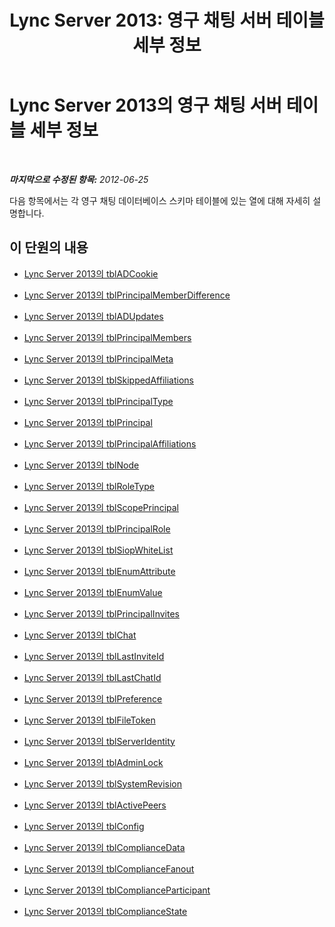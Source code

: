 ﻿---
title: 'Lync Server 2013: 영구 채팅 서버 테이블 세부 정보'
TOCTitle: 영구 채팅 서버 테이블 세부 정보
ms:assetid: c22d4a76-da50-49de-9038-e0ed7b8e1b58
ms:mtpsurl: https://technet.microsoft.com/ko-kr/library/Gg615034(v=OCS.15)
ms:contentKeyID: 49304932
ms.date: 08/24/2015
mtps_version: v=OCS.15
ms.translationtype: HT
---

# Lync Server 2013의 영구 채팅 서버 테이블 세부 정보

 

_**마지막으로 수정된 항목:** 2012-06-25_

다음 항목에서는 각 영구 채팅 데이터베이스 스키마 테이블에 있는 열에 대해 자세히 설명합니다.

## 이 단원의 내용

  - [Lync Server 2013의 tblADCookie](lync-server-2013-tbladcookie.md)

  - [Lync Server 2013의 tblPrincipalMemberDifference](lync-server-2013-tblprincipalmemberdifference.md)

  - [Lync Server 2013의 tblADUpdates](lync-server-2013-tbladupdates.md)

  - [Lync Server 2013의 tblPrincipalMembers](lync-server-2013-tblprincipalmembers.md)

  - [Lync Server 2013의 tblPrincipalMeta](lync-server-2013-tblprincipalmeta.md)

  - [Lync Server 2013의 tblSkippedAffiliations](lync-server-2013-tblskippedaffiliations.md)

  - [Lync Server 2013의 tblPrincipalType](lync-server-2013-tblprincipaltype.md)

  - [Lync Server 2013의 tblPrincipal](lync-server-2013-tblprincipal.md)

  - [Lync Server 2013의 tblPrincipalAffiliations](lync-server-2013-tblprincipalaffiliations.md)

  - [Lync Server 2013의 tblNode](lync-server-2013-tblnode.md)

  - [Lync Server 2013의 tblRoleType](lync-server-2013-tblroletype.md)

  - [Lync Server 2013의 tblScopePrincipal](lync-server-2013-tblscopeprincipal.md)

  - [Lync Server 2013의 tblPrincipalRole](lync-server-2013-tblprincipalrole.md)

  - [Lync Server 2013의 tblSiopWhiteList](lync-server-2013-tblsiopwhitelist.md)

  - [Lync Server 2013의 tblEnumAttribute](lync-server-2013-tblenumattribute.md)

  - [Lync Server 2013의 tblEnumValue](lync-server-2013-tblenumvalue.md)

  - [Lync Server 2013의 tblPrincipalInvites](lync-server-2013-tblprincipalinvites.md)

  - [Lync Server 2013의 tblChat](lync-server-2013-tblchat.md)

  - [Lync Server 2013의 tblLastInviteId](lync-server-2013-tbllastinviteid.md)

  - [Lync Server 2013의 tblLastChatId](lync-server-2013-tbllastchatid.md)

  - [Lync Server 2013의 tblPreference](lync-server-2013-tblpreference.md)

  - [Lync Server 2013의 tblFileToken](lync-server-2013-tblfiletoken.md)

  - [Lync Server 2013의 tblServerIdentity](lync-server-2013-tblserveridentity.md)

  - [Lync Server 2013의 tblAdminLock](lync-server-2013-tbladminlock.md)

  - [Lync Server 2013의 tblSystemRevision](lync-server-2013-tblsystemrevision.md)

  - [Lync Server 2013의 tblActivePeers](lync-server-2013-tblactivepeers.md)

  - [Lync Server 2013의 tblConfig](lync-server-2013-tblconfig.md)

  - [Lync Server 2013의 tblComplianceData](lync-server-2013-tblcompliancedata.md)

  - [Lync Server 2013의 tblComplianceFanout](lync-server-2013-tblcompliancefanout.md)

  - [Lync Server 2013의 tblComplianceParticipant](lync-server-2013-tblcomplianceparticipant.md)

  - [Lync Server 2013의 tblComplianceState](lync-server-2013-tblcompliancestate.md)

